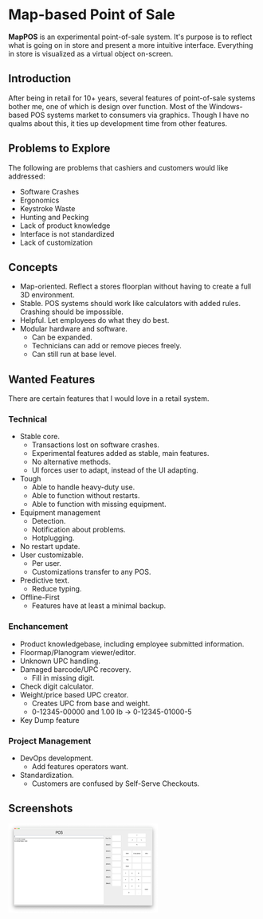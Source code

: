 ﻿# Map-based Point of Sale

**MapPOS** is an experimental point-of-sale system. It's purpose is to reflect what is going on in store and present a more intuitive interface. Everything in store is visualized as a virtual object
on-screen.

## Introduction 
After being in retail for 10+ years, several features of point-of-sale systems bother me, one of which is design over function. Most of the Windows-based POS systems market to consumers via graphics. Though I have no qualms about this, it ties up development time from other features.

## Problems to Explore
The following are problems that cashiers and customers would like addressed:

* Software Crashes
* Ergonomics
* Keystroke Waste
* Hunting and Pecking
* Lack of product knowledge
* Interface is not standardized
* Lack of customization

## Concepts
* Map-oriented. Reflect a stores floorplan without having to create a full 3D environment.
* Stable. POS systems should work like calculators with added rules. Crashing should be impossible.
* Helpful. Let employees do what they do best.
* Modular hardware and software.
  * Can be expanded.
  * Technicians can add or remove pieces freely.
  * Can still run at base level.

## Wanted Features
There are certain features that I would love in a retail system.

### Technical
* Stable core.
  * Transactions lost on software crashes.
  * Experimental features added as stable, main features.
  * No alternative methods.
  * UI forces user to adapt, instead of the UI adapting.
* Tough
  * Able to handle heavy-duty use.
  * Able to function without restarts.
  * Able to function with missing equipment.
* Equipment management
  * Detection.
  * Notification about problems.
  * Hotplugging.
* No restart update.
* User customizable.
  * Per user.
  * Customizations transfer to any POS.
* Predictive text.
  * Reduce typing.
* Offline-First
  * Features have at least a minimal backup.

### Enchancement
* Product knowledgebase, including employee submitted information.
* Floormap/Planogram viewer/editor.
* Unknown UPC handling.
* Damaged barcode/UPC recovery.
  * Fill in missing digit.
* Check digit calculator.
* Weight/price based UPC creator.
  * Creates UPC from base and weight.
  * 0-12345-00000 and 1.00 lb -> 0-12345-01000-5
 * Key Dump feature

### Project Management
* DevOps development.
  * Add features operators want.
* Standardization.
  * Customers are confused by Self-Serve Checkouts.

## Screenshots
<img src="doc/images/mappos-gui-java-2.png" width="300" />
